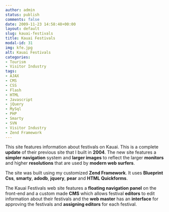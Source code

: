```yaml
---
author: admin
status: publish
comments: false
date: 2009-11-23 14:58:48+00:00
layout: default
slug: kauai-festivals
title: Kauai Festivals
modal-id: 31
img: kfe.jpg
alt: Kauai Festivals
categories:
- Tourism
- Visitor Industry
tags:
- AJAX
- CMS
- CSS
- Flash
- HTML
- Javascript
- jQuery
- MySql
- PHP
- Smarty
- SVN
- Visitor Industry
- Zend Framework
---
```

This site features information about festivals on Kauai. This is a complete **update** of their previous site that I built in **2004**. The new site features a **simpler navigation** system and **larger images** to reflect the larger **monitors** and higher **resolutions** that are used by **modern web surfers**.



The site was built using my customized **Zend Framework**. It uses **Blueprint Css**, **smarty**, **adodb**, **jquery**, **pear** and **HTML Quickforms**.



The Kauai Festivals web site features a **floating navigation panel** on the front-end and a custom made **CMS** which allows festival **editors** to edit information about their festivals and the **web master** has an **interface** for approving the festivals and **assigning editors** for each festival.
